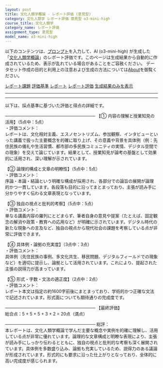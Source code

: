 ```yaml
---
layout: post
title: 文化人類学概論 - レポート評価 (意見型)
category: 文化人類学 レポート評価 意見型 o3-mini-high
course_title: 文化人類学
category_name: レポート評価
assignment_type: 意見型
model_name: o3-mini-high
---
```


以下のコンテンツは、[プロンプト](https://github.com/takedatoshiyuki/synthetic_assignments/tree/main/generated/文化人類学/o3-mini-high/prompt_レポート評価-意見型.md)を入力して、AI (o3-mini-high) が生成した「[文化人類学概論](/contents/文化人類学/)」のレポート評価です。このページは生成結果から自動的に作成されているため、表示が乱れている場合があることをご容赦ください。
データセット作成の目的と利用上の注意および生成の方法については[About](/About)を御覧ください。

[レポート課題](../レポート課題-意見型)
[評価基準](../評価基準-意見型)
[レポート](../レポート-意見型)
[レポート評価](../レポート評価-意見型)
[生成結果のみを表示](https://github.com/takedatoshiyuki/synthetic_assignments/tree/main/generated/文化人類学/o3-mini-high/レポート評価-意見型.md)
  

***
***
  
以下は、採点基準に基づいた評価と得点の詳細です。

──────────────────────────────
【① 内容の理解と授業知見の活用】（5点中：5点）  
・評価コメント：  
レポートは、文化相対主義、エスノセントリズム、参加観察、インタビューといった講義で扱った主要概念を的確に取り上げ、その意義や背景を具体例（例：先住民族の儀礼や生活習慣、都市部の多民族コミュニティの実情、デジタル空間での現象）を交えて論じています。結果として、授業知見が論考の基盤として効果的に活用され、深い理解が示されています。

【② 論理的構成と文章の明瞭性】（5点中：5点）  
・評価コメント：  
序論・本論・結論という明確な構成が採用され、各部分での論旨の展開が論理的かつ一貫しています。各段落も目的に沿ってまとまっており、主張が読み手に分かりやすく伝わる文章表現となっています。

【③ 独自の視点と批判的考察】（5点中：5点）  
・評価コメント：  
単なる講義内容の羅列にとどまらず、筆者自身の意見や提案（たとえば、固定観念の解消や政策・教育への応用など）が明確に示されています。デジタル時代の新たな現象への言及など、独自の視点から現代社会の課題を考察している点が非常に評価できます。

【④ 具体例・論拠の充実度】（3点中：3点）  
・評価コメント：  
具体例（先住民族の事例、多文化共生、移民問題、デジタルフィールドでの現象など）を適切に提示し、論拠として活用されています。これにより、提起された主張の説得力が高まっています。

【⑤ 形式・字数・文法の適正度】（2点中：2点）  
・評価コメント：  
レポート本文は指定の約1600字前後にまとまっており、学術的かつ正確な文法で記述されています。形式面についても期待通りの完成度です。

──────────────────────────────
【最終評価】  
総合点：5 + 5 + 5 + 3 + 2 = 20点（満点）

──────────────────────────────
総評：  
本レポートは、文化人類学概論で学んだ主要な概念や実例を的確に理解し、活用している点が非常に優れています。論理的な文章構成と明瞭な表現により、主張が読み手にしっかり伝わるとともに、独自の視点と批判的な考察も深く展開されています。具体例を多数盛り込み、論拠も充実しているため、説得力のある議論が形成されています。形式的にも要求に沿った仕上がりとなっており、全体的に高い完成度が感じられます。
